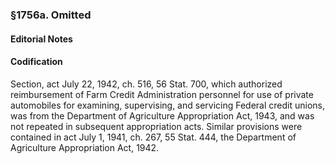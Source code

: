 ### §1756a. Omitted ###

#### **Editorial Notes** ####

#### Codification ####

Section, act July 22, 1942, ch. 516, 56 Stat. 700, which authorized reimbursement of Farm Credit Administration personnel for use of private automobiles for examining, supervising, and servicing Federal credit unions, was from the Department of Agriculture Appropriation Act, 1943, and was not repeated in subsequent appropriation acts. Similar provisions were contained in act July 1, 1941, ch. 267, 55 Stat. 444, the Department of Agriculture Appropriation Act, 1942.